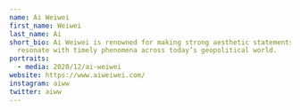 ```yaml
---
name: Ai Weiwei
first_name: Weiwei
last_name: Ai
short_bio: Ai Weiwei is renowned for making strong aesthetic statements that
  resonate with timely phenomena across today’s geopolitical world.
portraits:
  - media: 2020/12/ai-weiwei
website: https://www.aiweiwei.com/
instagram: aiww
twitter: aiww
---
```

